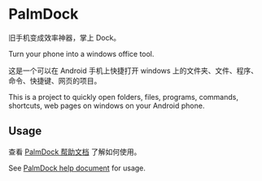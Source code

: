 # PalmDock

旧手机变成效率神器，掌上 Dock。

Turn your phone into a windows office tool.

这是一个可以在 Android 手机上快捷打开 windows 上的文件夹、文件、程序、命令、快捷键、网页的项目。

This is a project to quickly open folders, files, programs, commands, shortcuts, web pages on windows on your Android phone.

## Usage

查看 [PalmDock 帮助文档](https://blog.csdn.net/m0_37623485/article/details/139298995) 了解如何使用。

See [PalmDock help document](https://blog.csdn.net/m0_37623485/article/details/139298995) for usage.